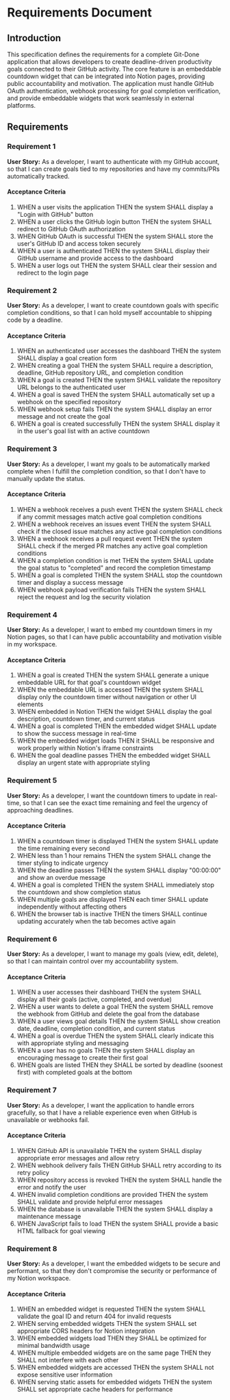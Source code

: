 # Requirements Document

## Introduction

This specification defines the requirements for a complete Git-Done application that allows developers to create deadline-driven productivity goals connected to their GitHub activity. The core feature is an embeddable countdown widget that can be integrated into Notion pages, providing public accountability and motivation. The application must handle GitHub OAuth authentication, webhook processing for goal completion verification, and provide embeddable widgets that work seamlessly in external platforms.

## Requirements

### Requirement 1

**User Story:** As a developer, I want to authenticate with my GitHub account, so that I can create goals tied to my repositories and have my commits/PRs automatically tracked.

#### Acceptance Criteria

1. WHEN a user visits the application THEN the system SHALL display a "Login with GitHub" button
2. WHEN a user clicks the GitHub login button THEN the system SHALL redirect to GitHub OAuth authorization
3. WHEN GitHub OAuth is successful THEN the system SHALL store the user's GitHub ID and access token securely
4. WHEN a user is authenticated THEN the system SHALL display their GitHub username and provide access to the dashboard
5. WHEN a user logs out THEN the system SHALL clear their session and redirect to the login page

### Requirement 2

**User Story:** As a developer, I want to create countdown goals with specific completion conditions, so that I can hold myself accountable to shipping code by a deadline.

#### Acceptance Criteria

1. WHEN an authenticated user accesses the dashboard THEN the system SHALL display a goal creation form
2. WHEN creating a goal THEN the system SHALL require a description, deadline, GitHub repository URL, and completion condition
3. WHEN a goal is created THEN the system SHALL validate the repository URL belongs to the authenticated user
4. WHEN a goal is saved THEN the system SHALL automatically set up a webhook on the specified repository
5. WHEN webhook setup fails THEN the system SHALL display an error message and not create the goal
6. WHEN a goal is created successfully THEN the system SHALL display it in the user's goal list with an active countdown

### Requirement 3

**User Story:** As a developer, I want my goals to be automatically marked complete when I fulfill the completion condition, so that I don't have to manually update the status.

#### Acceptance Criteria

1. WHEN a webhook receives a push event THEN the system SHALL check if any commit messages match active goal completion conditions
2. WHEN a webhook receives an issues event THEN the system SHALL check if the closed issue matches any active goal completion conditions
3. WHEN a webhook receives a pull request event THEN the system SHALL check if the merged PR matches any active goal completion conditions
4. WHEN a completion condition is met THEN the system SHALL update the goal status to "completed" and record the completion timestamp
5. WHEN a goal is completed THEN the system SHALL stop the countdown timer and display a success message
6. WHEN webhook payload verification fails THEN the system SHALL reject the request and log the security violation

### Requirement 4

**User Story:** As a developer, I want to embed my countdown timers in my Notion pages, so that I can have public accountability and motivation visible in my workspace.

#### Acceptance Criteria

1. WHEN a goal is created THEN the system SHALL generate a unique embeddable URL for that goal's countdown widget
2. WHEN the embeddable URL is accessed THEN the system SHALL display only the countdown timer without navigation or other UI elements
3. WHEN embedded in Notion THEN the widget SHALL display the goal description, countdown timer, and current status
4. WHEN a goal is completed THEN the embedded widget SHALL update to show the success message in real-time
5. WHEN the embedded widget loads THEN it SHALL be responsive and work properly within Notion's iframe constraints
6. WHEN the goal deadline passes THEN the embedded widget SHALL display an urgent state with appropriate styling

### Requirement 5

**User Story:** As a developer, I want the countdown timers to update in real-time, so that I can see the exact time remaining and feel the urgency of approaching deadlines.

#### Acceptance Criteria

1. WHEN a countdown timer is displayed THEN the system SHALL update the time remaining every second
2. WHEN less than 1 hour remains THEN the system SHALL change the timer styling to indicate urgency
3. WHEN the deadline passes THEN the system SHALL display "00:00:00" and show an overdue message
4. WHEN a goal is completed THEN the system SHALL immediately stop the countdown and show completion status
5. WHEN multiple goals are displayed THEN each timer SHALL update independently without affecting others
6. WHEN the browser tab is inactive THEN the timers SHALL continue updating accurately when the tab becomes active again

### Requirement 6

**User Story:** As a developer, I want to manage my goals (view, edit, delete), so that I can maintain control over my accountability system.

#### Acceptance Criteria

1. WHEN a user accesses their dashboard THEN the system SHALL display all their goals (active, completed, and overdue)
2. WHEN a user wants to delete a goal THEN the system SHALL remove the webhook from GitHub and delete the goal from the database
3. WHEN a user views goal details THEN the system SHALL show creation date, deadline, completion condition, and current status
4. WHEN a goal is overdue THEN the system SHALL clearly indicate this with appropriate styling and messaging
5. WHEN a user has no goals THEN the system SHALL display an encouraging message to create their first goal
6. WHEN goals are listed THEN they SHALL be sorted by deadline (soonest first) with completed goals at the bottom

### Requirement 7

**User Story:** As a developer, I want the application to handle errors gracefully, so that I have a reliable experience even when GitHub is unavailable or webhooks fail.

#### Acceptance Criteria

1. WHEN GitHub API is unavailable THEN the system SHALL display appropriate error messages and allow retry
2. WHEN webhook delivery fails THEN GitHub SHALL retry according to its retry policy
3. WHEN repository access is revoked THEN the system SHALL handle the error and notify the user
4. WHEN invalid completion conditions are provided THEN the system SHALL validate and provide helpful error messages
5. WHEN the database is unavailable THEN the system SHALL display a maintenance message
6. WHEN JavaScript fails to load THEN the system SHALL provide a basic HTML fallback for goal viewing

### Requirement 8

**User Story:** As a developer, I want the embedded widgets to be secure and performant, so that they don't compromise the security or performance of my Notion workspace.

#### Acceptance Criteria

1. WHEN an embedded widget is requested THEN the system SHALL validate the goal ID and return 404 for invalid requests
2. WHEN serving embedded widgets THEN the system SHALL set appropriate CORS headers for Notion integration
3. WHEN embedded widgets load THEN they SHALL be optimized for minimal bandwidth usage
4. WHEN multiple embedded widgets are on the same page THEN they SHALL not interfere with each other
5. WHEN embedded widgets are accessed THEN the system SHALL not expose sensitive user information
6. WHEN serving static assets for embedded widgets THEN the system SHALL set appropriate cache headers for performance